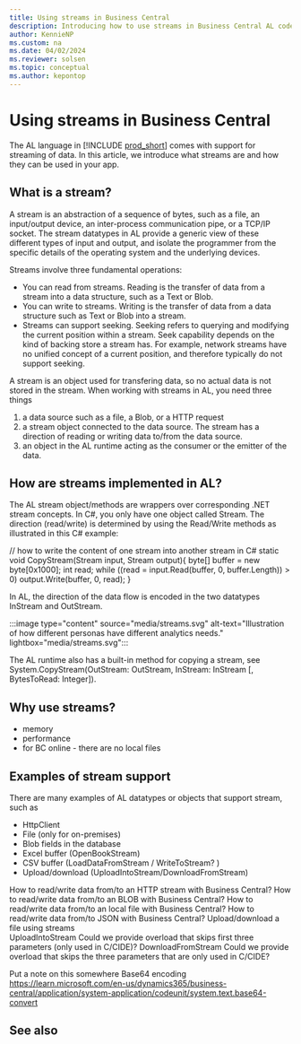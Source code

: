 ```yaml
---
title: Using streams in Business Central
description: Introducing how to use streams in Business Central AL code.
author: KennieNP
ms.custom: na
ms.date: 04/02/2024
ms.reviewer: solsen
ms.topic: conceptual
ms.author: kepontop
---
```


# Using streams in Business Central

The AL language in [!INCLUDE [prod_short](includes/prod_short.md)] comes with support for streaming of data. In this article, we introduce what streams are and how they can be used in your app. 

## What is a stream?

A stream is an abstraction of a sequence of bytes, such as a file, an input/output device, an inter-process communication pipe, or a TCP/IP socket. The stream datatypes in AL provide a generic view of these different types of input and output, and isolate the programmer from the specific details of the operating system and the underlying devices.

Streams involve three fundamental operations:
- You can read from streams. Reading is the transfer of data from a stream into a data structure, such as a Text or Blob.
- You can write to streams. Writing is the transfer of data from a data structure such as Text or Blob into a stream.
- Streams can support seeking. Seeking refers to querying and modifying the current position within a stream. Seek capability depends on the kind of backing store a stream has. For example, network streams have no unified concept of a current position, and therefore typically do not support seeking.

A stream is an object used for transfering data, so no actual data is not stored in the stream. When working with streams in AL, you need three things
1. a data source such as a file, a Blob, or a HTTP request
2. a stream object connected to the data source. The stream has a direction of reading or writing data to/from the data source.
3. an object in the AL runtime acting as the consumer or the emitter of the data.

## How are streams implemented in AL?

The AL stream object/methods are wrappers over corresponding .NET stream concepts. In C#, you only have one object called Stream. The direction (read/write) is determined by using the Read/Write methods as illustrated in this C# example:

// how to write the content of one stream into another stream in C#
static void CopyStream(Stream input, Stream output){
    byte[] buffer = new byte[0x1000];
    int read;
    while ((read = input.Read(buffer, 0, buffer.Length)) > 0) 
        output.Write(buffer, 0, read);
}

In AL, the direction of the data flow is encoded in the two datatypes InStream and OutStream. 

:::image type="content" source="media/streams.svg" alt-text="Illustration of how different personas have different analytics needs." lightbox="media/streams.svg":::


The AL runtime also has a built-in method for copying a stream, see 
System.CopyStream(OutStream: OutStream, InStream: InStream [, BytesToRead: Integer]).


## Why use streams?

- memory
- performance
- for BC online - there are no local files


## Examples of stream support

There are many examples of AL datatypes or objects that support stream, such as 

- HttpClient
- File (only for on-premises)
- Blob fields in the database
- Excel buffer (OpenBookStream)
- CSV buffer (LoadDataFromStream / WriteToStream? )
- Upload/download (UploadIntoStream/DownloadFromStream)


How to read/write data from/to an HTTP stream with Business Central?
How to read/write data from/to an BLOB with Business Central?
How to read/write data from/to an local file with Business Central?
How to read/write data from/to JSON with Business Central?
Upload/download a file using streams    
    UploadIntoStream
    Could we provide overload that skips first three parameters (only used in C/CIDE)?
    DownloadFromStream
    Could we provide overload that skips the three parameters that are only used in C/CIDE?


Put a note on this somewhere
Base64 encoding
https://learn.microsoft.com/en-us/dynamics365/business-central/application/system-application/codeunit/system.text.base64-convert


## See also

